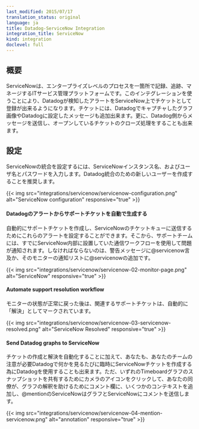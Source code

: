 ```yaml
---
last_modified: 2015/07/17
translation_status: original
language: ja
title: Datadog-ServiceNow Integration
integration_title: ServiceNow
kind: integration
doclevel: full
---
```


## 概要


<!-- ServiceNow is an IT service management platform for recording, tracking, and managing a company’s enterprise-level IT processes in a single location. This integration allows you to create tickets from triggered alarms in Datadog. Additionally, you can add Datadog-generated graphs and comments to ServiceNow tickets, as well as manage the resolution workflow from within Datadog -->

ServiceNowは、エンタープライズレベルのプロセスを一箇所で記録、追跡、マネージするITサービス管理プラットフォームです。このインテグレーションを使うことにより、Datadogが検知したアラートをServiceNow上でチケットとして登録が出来るようになります。チケットには、Datadogでキャプチャしたグラフ画像やDatadogに設定したメッセージも追加出来ます。更に、Datadog側からメッセージを送信し、オープンしているチケットのクローズ処理をすることも出来ます。

<!-- ### Configure ServiceNow

To configure the ServiceNow integration, enter your ServiceNow instance name, and the username and password. We recommend creating a new user for the Datadog integration.

![servicenow integration](/images/servicenow-configuration.png) -->


## 設定


ServiceNowの統合を設定するには、ServiceNowインスタンス名、およびユーザ名とパスワードを入力します。Datadog統合のための新しいユーザーを作成することを推奨します。

{{< img src="integrations/servicenow/servicenow-configuration.png" alt="ServiceNow configuration" responsive="true" >}}


<!-- ### Auto-generate support tickets from Datadog alerts

Now, you can set these alerts to automatically create support tickets and send them to the ServiceNow ticketing queue. From there, your support team will be notified of issues using the communication workflows that you have already established inside ServiceNow. All you have to do is mention @servicenow in the alert message or add @servicenow to the notification list for that monitor.


{{< img src="integrations/servicenow/servicenow-02-monitor-page.png" alt="ServiceNow" responsive="true" >}}-->

#### Datadogのアラートからサポートチケットを自動で生成する

自動的にサポートチケットを作成し、ServiceNowのチケットキューに送信するためにこれらのアラートを設定することができます。そこから、サポートチームには、すでにServiceNow内部に設置していた通信ワークフローを使用して問題が通知されます。しなければならないのは、警告メッセージに@servicenow言及か、そのモニターの通知リストに@servicenowの追加です。

{{< img src="integrations/servicenow/servicenow-02-monitor-page.png" alt="ServiceNow" responsive="true" >}}


<!-- ### Automate support resolution workflow

Once the monitor state returns to normal, the associated support ticket is automatically marked as “resolved”.

{{< img src="integrations/servicenow/servicenow-03-servicenow-resolved.png" alt="ServiceNow Resolved" responsive="true" >}} -->

#### Automate support resolution workflow

モニターの状態が正常に戻った後は、関連するサポートチケットは、自動的に「解決」としてマークされています。

{{< img src="integrations/servicenow/servicenow-03-servicenow-resolved.png" alt="ServiceNow Resolved" responsive="true" >}}


<!-- ### Send Datadog graphs to ServiceNow

In addition to automating ticket creation and resolution, you can also use Datadog to create ServiceNow tickets on an ad hoc basis whenever you see something in Datadog that needs your team’s attention. Just click the camera icon to share a snapshot of any Timeboard graph, add some context in the comment box to help your colleagues interpret the graph, and @mention ServiceNow to send the graph and your comments to ServiceNow.

{{< img src="integrations/servicenow/servicenow-04-mention-servicenow.png" alt="annotation" responsive="true" >}} -->

#### Send Datadog graphs to ServiceNow

チケットの作成と解決を自動化することに加えて、あなたも、あなたのチームの注意が必要Datadogで何かを見るたびに臨時にServiceNowチケットを作成する為にDatadogを使用することも出来ます。ただ、いずれのTimeboardグラフのスナップショットを共有するためにカメラのアイコンをクリックして、あなたの同僚が、グラフの解釈を助けるためにコメント欄に、いくつかのコンテキストを追加し、@mentionのServiceNowはグラフとServiceNowにコメントを送信します。

{{< img src="integrations/servicenow/servicenow-04-mention-servicenow.png" alt="annotation" responsive="true" >}}
